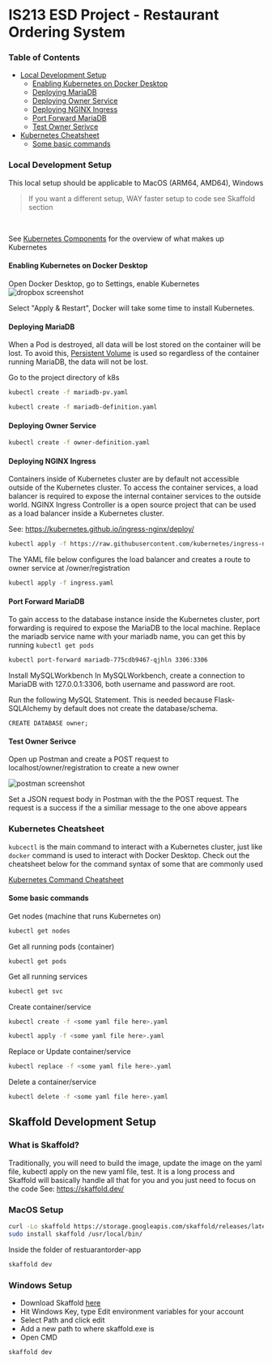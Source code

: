 # IS213 ESD Project - Restaurant Ordering System

### Table of Contents
- [Local Development Setup](#local-development-setup)
  * [Enabling Kubernetes on Docker Desktop](#enabling-kubernetes-on-docker-desktop)
  * [Deploying MariaDB](#deploying-mariadb)
  * [Deploying Owner Service](#deploying-owner-service)
  * [Deploying NGINX Ingress](#deploying-nginx-ingress)
  * [Port Forward MariaDB](#port-forward-mariadb)
  * [Test Owner Serivce](#test-owner-serivce)
- [Kubernetes Cheatsheet](#kubernetes-cheatsheet)
  * [Some basic commands](#some-basic-commands)

### Local Development Setup
This local setup should be applicable to MacOS (ARM64, AMD64), Windows
> If you want a different setup, WAY faster setup to code see Skaffold section
<br>

See [Kubernetes Components](https://kubernetes.io/docs/concepts/overview/components/) for the overview of what makes up Kubernetes

#### Enabling Kubernetes on Docker Desktop

Open Docker Desktop, go to Settings, enable Kubernetes
![dropbox screenshot](https://uc356e5dbe496753a1e7e7db7f00.previews.dropboxusercontent.com/p/thumb/ABF2dQSeMOKQFb8oSobYnChLP0gxcDGWxlvqk7NJAm5btv24rkOpumbiRXZWIY72-eLmPNYsHykoZwq0ixWXjqZftlfqyZLGCDwx7z_zp4O5krHUpCnqeFbc_J_6hzu2pHoHIHN0VKA9HK1msfmPTVl_WAPf_xdaTooFEQlKfGKGTysMgBy6x5YCwYB1Bu4MsPz3qAsE8n9ys_-D22tMiFlW4CuyKW2jbChEcAjlX7dfbNPHTrhdeuqR57_2bXRDxSIyf9yBplWbFXtG07hOoATU5qR9cBz1aeKNiurfOMSDsz_tds1FBnPYjCNNJNgBj-SJNvvPh43H9mDuNd1VJ8jXJLgwsYL1EmZ8pA5hqIRwKzHnEZREA0yU8NuldbaIMTLJ2_81dCEcCDByi6p-71dO/p.png)

Select "Apply & Restart", Docker will take some time to install Kubernetes.

#### Deploying MariaDB
When a Pod is destroyed, all data will be lost stored on the container will be lost. To avoid this, [Persistent Volume](https://kubernetes.io/docs/concepts/storage/persistent-volumes/) is used so regardless of the container running MariaDB, the data will not be lost.

Go to the project directory of k8s
```bash
kubectl create -f mariadb-pv.yaml
```
```bash
kubectl create -f mariadb-definition.yaml
```

#### Deploying Owner Service
```bash
kubectl create -f owner-definition.yaml
```

#### Deploying NGINX Ingress
Containers inside of Kubernetes cluster are by default not accessible outside of the Kubernetes cluster. To access the container services, a load balancer is required to expose the internal container services to the outside world. NGINX Ingress Controller is a open source project that can be used as a load balancer inside a Kubernetes cluster.

See: https://kubernetes.github.io/ingress-nginx/deploy/
```bash
kubectl apply -f https://raw.githubusercontent.com/kubernetes/ingress-nginx/controller-v0.44.0/deploy/static/provider/cloud/deploy.yaml
```

The YAML file below configures the load balancer and creates a route to owner service at /owner/registration
```bash
kubectl apply -f ingress.yaml
```

#### Port Forward MariaDB
To gain access to the database instance inside the Kubernetes cluster, port forwarding is required to expose the MariaDB to the local machine.
Replace the mariadb service name with your mariadb name, you can get this by running `kubectl get pods`
```bash
kubectl port-forward mariadb-775cdb9467-qjhln 3306:3306
```

Install MySQLWorkbench
In MySQLWorkbench, create a connection to MariaDB with 127.0.0.1:3306, both username and password are root.

Run the following MySQL Statement. This is needed because Flask-SQLAlchemy by default does not create the database/schema.

```mysql
CREATE DATABASE owner;
```

#### Test Owner Serivce
Open up Postman and create a POST request to localhost/owner/registration to create a new owner

![postman screenshot](https://previews.dropbox.com/p/thumb/ABGApKGGj_xwhMn2akWdR9TbAGYVXmOkDS2ob_hAhs56DxDU_rlNBXU_TsQkiGlugUupk-KmHmnI7LonuQetMI9ss8t0UNKf_eFu-nlyKPUepzNtuLizaCVtlzWxmUGnneu8DC1KEPyKZ9z4yKgzKlXI8nU0oBNyIOH5KiYhkmiPBNNPBbmVrx1saCUP88wT4_uK-Gy89rsHYzqCyj5VdZXe6xJE5kltgki-6Z6bRQfkEwNN-PEqL2iAMkHeQiZWiGFiWDEResyTZ4d0qsEEgedcqBweTFeZUsDpfNCYkmBvMf6AjfX7ERmsEUWXr-gX8i7DJSE-ZTe9E5-vXpG5Lw1RU5dBinZSvdl1SffhTWXuXJ_lhkLvTn_7yBS25nJRhzs/p.png)

Set a JSON request body in Postman with the the POST request. The request is a success if the a similiar message to the one above appears

### Kubernetes Cheatsheet

`kubcectl` is the main command to interact with a Kubernetes cluster, just like `docker` command is used to interact with Docker Desktop. Check out the cheatsheet below for the command syntax of some that are commonly used 


[Kubernetes Command Cheatsheet](https://kubernetes.io/docs/reference/kubectl/cheatsheet/)


#### Some basic commands
Get nodes (machine that runs Kubernetes on)
```bash
kubectl get nodes
```

Get all running pods (container)
```
kubectl get pods
```

Get all running services
```bash
kubectl get svc
```

Create container/service
```bash
kubectl create -f <some yaml file here>.yaml
```
```bash
kubectl apply -f <some yaml file here>.yaml
```

Replace or Update container/service
```bash
kubectl replace -f <some yaml file here>.yaml
```

Delete a container/service
```bash
kubectl delete -f <some yaml file here>.yaml
```

## Skaffold Development Setup
### What is Skaffold?
Traditionally, you will need to build the image, update the image on the yaml file, kubectl apply on the new yaml file, test. It is a long process and Skaffold will basically handle all that for you and you just need to focus on the code
See: https://skaffold.dev/
### MacOS Setup
```bash
curl -Lo skaffold https://storage.googleapis.com/skaffold/releases/latest/skaffold-darwin-amd64 && \
sudo install skaffold /usr/local/bin/
```

Inside the folder of restuarantorder-app
```bash
skaffold dev
```

### Windows Setup
* Download Skaffold [here](https://storage.googleapis.com/skaffold/releases/latest/skaffold-windows-amd64.exe)
* Hit Windows Key, type Edit environment variables for your account
* Select Path and click edit
* Add a new path to where skaffold.exe is
* Open CMD
```bash
skaffold dev
```

